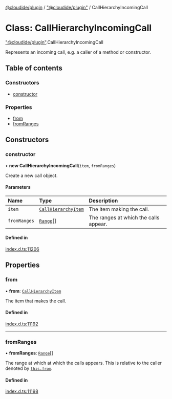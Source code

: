 [@cloudide/plugin](../README.md) / ["@cloudide/plugin"](../modules/_cloudide_plugin_.md) / CallHierarchyIncomingCall

# Class: CallHierarchyIncomingCall

["@cloudide/plugin"](../modules/_cloudide_plugin_.md).CallHierarchyIncomingCall

Represents an incoming call, e.g. a caller of a method or constructor.

## Table of contents

### Constructors

- [constructor](cloudide_plugin_.CallHierarchyIncomingCall.md#constructor)

### Properties

- [from](cloudide_plugin_.CallHierarchyIncomingCall.md#from)
- [fromRanges](cloudide_plugin_.CallHierarchyIncomingCall.md#fromranges)

## Constructors

### constructor

• **new CallHierarchyIncomingCall**(`item`, `fromRanges`)

Create a new call object.

#### Parameters

| Name | Type | Description |
| :------ | :------ | :------ |
| `item` | [`CallHierarchyItem`](cloudide_plugin_.CallHierarchyItem.md) | The item making the call. |
| `fromRanges` | [`Range`](cloudide_plugin_.Range.md)[] | The ranges at which the calls appear. |

#### Defined in

[index.d.ts:11206](https://github.com/shuyaqian/cloudide-plugin-api/blob/26b31b9/index.d.ts#L11206)

## Properties

### from

• **from**: [`CallHierarchyItem`](cloudide_plugin_.CallHierarchyItem.md)

The item that makes the call.

#### Defined in

[index.d.ts:11192](https://github.com/shuyaqian/cloudide-plugin-api/blob/26b31b9/index.d.ts#L11192)

___

### fromRanges

• **fromRanges**: [`Range`](cloudide_plugin_.Range.md)[]

The range at which at which the calls appears. This is relative to the caller
denoted by [`this.from`](#CallHierarchyIncomingCall.from).

#### Defined in

[index.d.ts:11198](https://github.com/shuyaqian/cloudide-plugin-api/blob/26b31b9/index.d.ts#L11198)
